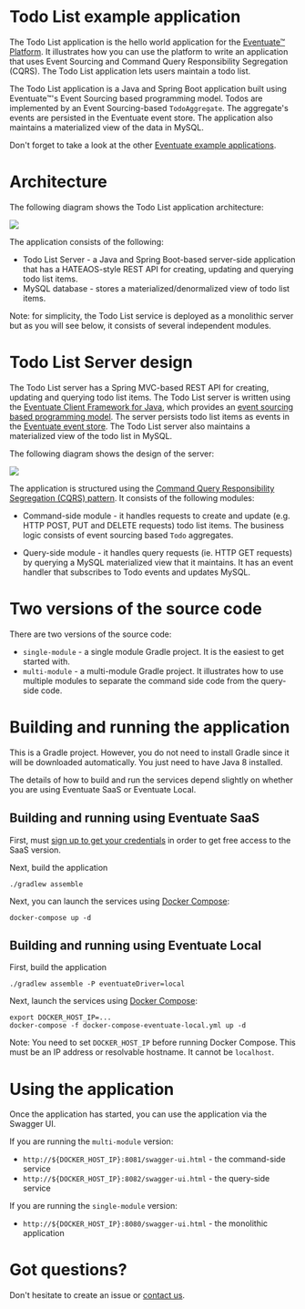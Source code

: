 # Todo List example application

The Todo List application is the hello world application for the [Eventuate&trade; Platform](http://eventuate.io).
It illustrates how you can use the platform to write an application that uses Event Sourcing and Command Query Responsibility Segregation (CQRS).
The Todo List application lets users maintain a todo list.

The Todo List application is a Java and Spring Boot application built using Eventuate&trade;'s Event Sourcing based programming model.
Todos are implemented by an Event Sourcing-based `TodoAggregate`.
The aggregate's events are persisted in the Eventuate event store.
The application also maintains a materialized view of the data in MySQL.

Don't forget to take a look at the other [Eventuate example applications](http://eventuate.io/exampleapps.html).

# Architecture

The following diagram shows the Todo List application architecture:

<img class="img-responsive" src="http://eventuate.io/demos/eventuate-todo-architecture.png">

The application consists of the following:

* Todo List Server - a Java and Spring Boot-based server-side application that has a HATEAOS-style REST API for creating, updating and querying todo list items.
* MySQL database - stores a materialized/denormalized view of todo list items.

Note: for simplicity, the Todo List service is deployed as a monolithic server but as you will see below, it consists of several independent modules.

# Todo List Server design

The Todo List server has a Spring MVC-based REST API for creating, updating and querying todo list items.
The Todo List server is written using the [Eventuate Client Framework for Java](http://eventuate.io/docs/java/eventuate-client-framework-for-java.html), which provides an [event sourcing based programming model](http://eventuate.io/whyeventsourcing.html).
The server persists todo list items as events in the [Eventuate event store](http://eventuate.io/howeventuateworks.html).
The Todo List server also maintains a materialized view of the todo list in MySQL.

The following diagram shows the design of the server:

<img class="img-responsive" src="http://eventuate.io/demos/eventuate-todo-server.png">

The application is structured using the [Command Query Responsibility Segregation (CQRS) pattern](http://microservices.io/patterns/data/cqrs.html).
It consists of the following modules:

*  Command-side module - it handles requests to create and update (e.g. HTTP POST, PUT and DELETE requests) todo list items.
The business logic consists of event sourcing based `Todo` aggregates.

* Query-side module - it handles query requests (ie. HTTP GET requests) by querying a MySQL materialized view that it maintains.
It has an event handler that subscribes to Todo events and updates MySQL.

# Two versions of the source code

There are two versions of the source code:

* `single-module` - a single module Gradle project. It is the easiest to get started with.
* `multi-module` - a multi-module Gradle project.
It illustrates how to use multiple modules to separate the command side code from the query-side code.


# Building and running the application

This is a Gradle project.
However, you do not need to install Gradle since it will be downloaded automatically.
You just need to have Java 8 installed.

The details of how to build and run the services depend slightly on whether you are using Eventuate SaaS or Eventuate Local.

## Building and running using Eventuate SaaS

First, must [sign up to get your credentials](https://signup.eventuate.io/) in order to get free access to the SaaS version.

Next, build the application

```
./gradlew assemble
```

Next, you can launch the services using [Docker Compose](https://docs.docker.com/compose/):

```
docker-compose up -d
```

## Building and running using Eventuate Local

First, build the application

```
./gradlew assemble -P eventuateDriver=local
```

Next, launch the services using [Docker Compose](https://docs.docker.com/compose/):

```
export DOCKER_HOST_IP=...
docker-compose -f docker-compose-eventuate-local.yml up -d
```

Note: You need to set `DOCKER_HOST_IP` before running Docker Compose.
This must be an IP address or resolvable hostname.
It cannot be `localhost`.

# Using the application

Once the application has started, you can use the application via the Swagger UI.

If you are running the `multi-module` version:

* `http://${DOCKER_HOST_IP}:8081/swagger-ui.html` - the command-side service
* `http://${DOCKER_HOST_IP}:8082/swagger-ui.html` - the query-side service

If you are running the `single-module` version:

* `http://${DOCKER_HOST_IP}:8080/swagger-ui.html` - the monolithic application

# Got questions?

Don't hesitate to create an issue or [contact us](http://eventuate.io/contact.html).
